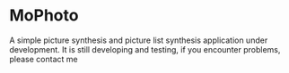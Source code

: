 # MoPhoto
A simple picture synthesis and picture list synthesis application under development. It is still developing and testing, if you encounter problems, please contact me
